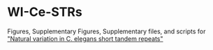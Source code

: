 # WI-Ce-STRs

Figures, Supplementary Figures, Supplementary files, and scripts for ["Natural variation in C. elegans short tandem repeats"](https://genome.cshlp.org/content/early/2022/09/30/gr.277067.122.abstract)
